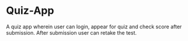 # Quiz-App
A quiz app wherein user can login, appear for quiz and check score after submission. After submission user can retake the test.
